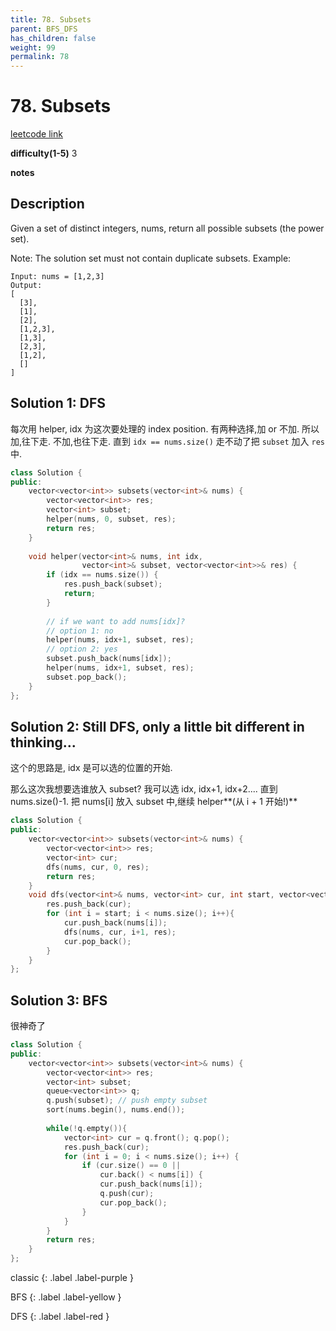 ```yaml
---
title: 78. Subsets
parent: BFS_DFS
has_children: false
weight: 99
permalink: 78
---
```

# 78. Subsets
[leetcode link](https://leetcode.com/problems/subsets/)

**difficulty(1-5)** 
3

**notes**   


## Description
Given a set of distinct integers, nums, return all possible subsets (the power set).

Note: The solution set must not contain duplicate subsets.
Example:

```
Input: nums = [1,2,3]
Output:
[
  [3],
  [1],
  [2],
  [1,2,3],
  [1,3],
  [2,3],
  [1,2],
  []
]
```

## Solution 1: DFS

每次用 helper, idx 为这次要处理的 index position. 有两种选择,加 or 不加.
所以加,往下走. 不加,也往下走. 直到 `idx == nums.size()` 走不动了把 `subset` 加入 `res` 中.
```c++
class Solution {
public:
    vector<vector<int>> subsets(vector<int>& nums) {
        vector<vector<int>> res;
        vector<int> subset;
        helper(nums, 0, subset, res);
        return res;
    }
    
    void helper(vector<int>& nums, int idx,
                vector<int>& subset, vector<vector<int>>& res) {
        if (idx == nums.size()) {
            res.push_back(subset);
            return;
        }
        
        // if we want to add nums[idx]? 
        // option 1: no
        helper(nums, idx+1, subset, res);
        // option 2: yes
        subset.push_back(nums[idx]);
        helper(nums, idx+1, subset, res);
        subset.pop_back();        
    }
};
```

## Solution 2: Still DFS, only a little bit different in thinking...
这个的思路是, idx 是可以选的位置的开始.

那么这次我想要选谁放入 subset? 我可以选 idx, idx+1, idx+2....
直到 nums.size()-1. 把 nums[i] 放入 subset 中,继续 helper**(从 i + 1 开始!)**

```c++
class Solution {
public:
    vector<vector<int>> subsets(vector<int>& nums) {
        vector<vector<int>> res;
        vector<int> cur;
        dfs(nums, cur, 0, res);
        return res;
    }
    void dfs(vector<int>& nums, vector<int> cur, int start, vector<vector<int>>& res){
        res.push_back(cur);
        for (int i = start; i < nums.size(); i++){
            cur.push_back(nums[i]);
            dfs(nums, cur, i+1, res);
            cur.pop_back();
        }
    }    
};
```
## Solution 3: BFS
很神奇了

```c++
class Solution {
public:
    vector<vector<int>> subsets(vector<int>& nums) {
        vector<vector<int>> res;
        vector<int> subset;
        queue<vector<int>> q;
        q.push(subset); // push empty subset
        sort(nums.begin(), nums.end());
        
        while(!q.empty()){
            vector<int> cur = q.front(); q.pop();
            res.push_back(cur);
            for (int i = 0; i < nums.size(); i++) {
                if (cur.size() == 0 ||
                    cur.back() < nums[i]) {
                    cur.push_back(nums[i]);
                    q.push(cur);
                    cur.pop_back();
                }
            }
        }
        return res;
    }
};
```

classic
{: .label .label-purple }

BFS
{: .label .label-yellow }

DFS
{: .label .label-red }
